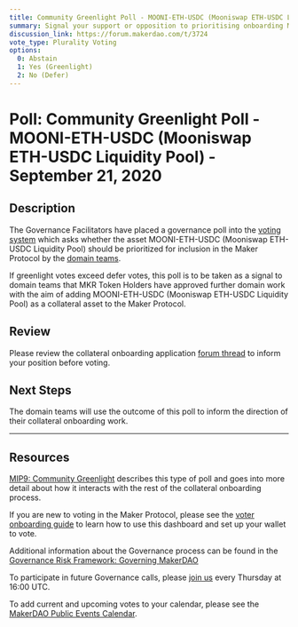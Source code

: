 ```yaml
---
title: Community Greenlight Poll - MOONI-ETH-USDC (Mooniswap ETH-USDC Liquidity Pool) - September 21, 2020
summary: Signal your support or opposition to prioritising onboarding MOONI-ETH-USDC (Mooniswap ETH-USDC Liquidity Pool).
discussion_link: https://forum.makerdao.com/t/3724
vote_type: Plurality Voting
options:
  0: Abstain
  1: Yes (Greenlight)
  2: No (Defer)
---
```


# Poll: Community Greenlight Poll - MOONI-ETH-USDC (Mooniswap ETH-USDC Liquidity Pool) - September 21, 2020

## Description

The Governance Facilitators have placed a governance poll into the [voting system](https://vote.makerdao.com/polling) which asks whether the asset MOONI-ETH-USDC (Mooniswap ETH-USDC Liquidity Pool) should be prioritized for inclusion in the Maker Protocol by the [domain teams](https://github.com/makerdao/mips/blob/master/MIP7/mip7.md#mip7c2-the-current-domain-roles-list).

If greenlight votes exceed defer votes, this poll is to be taken as a signal to domain teams that MKR Token Holders have approved further domain work with the aim of adding MOONI-ETH-USDC (Mooniswap ETH-USDC Liquidity Pool) as a collateral asset to the Maker Protocol.

## Review

Please review the collateral onboarding application [forum thread](https://forum.makerdao.com/t/3724) to inform your position before voting.

## Next Steps

The domain teams will use the outcome of this poll to inform the direction of their collateral onboarding work.

---

## Resources

[MIP9: Community Greenlight](https://github.com/makerdao/mips/blob/Accepted/MIP9/mip9.md) describes this type of poll and goes into more detail about how it interacts with the rest of the collateral onboarding process.

If you are new to voting in the Maker Protocol, please see the [voter onboarding guide](https://community-development.makerdao.com/onboarding/voter-onboarding) to learn how to use this dashboard and set up your wallet to vote.

Additional information about the Governance process can be found in the [Governance Risk Framework: Governing MakerDAO](https://community-development.makerdao.com/governance/governance-risk-framework)

To participate in future Governance calls, please [join us](https://community-development.makerdao.com/governance/governance-and-risk-meetings) every Thursday at 16:00 UTC.

To add current and upcoming votes to your calendar, please see the [MakerDAO Public Events Calendar](https://calendar.google.com/calendar/embed?src=makerdao.com_3efhm2ghipksegl009ktniomdk%40group.calendar.google.com&ctz=America%2FLos_Angeles).

